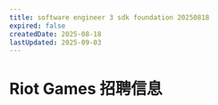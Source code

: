 ```yaml
---
title: software engineer 3 sdk foundation 20250818
expired: false
createdDate: 2025-08-18
lastUpdated: 2025-09-03
---
```


# Riot Games 招聘信息

<JobPostingTable job-posting-json-path="riot-games/data/software-engineer-3-20250818.json" />